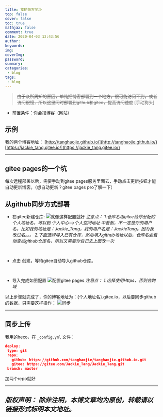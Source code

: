 ```yaml
---
title: 我的博客地址
top: false
cover: false
toc: true
mathjax: false
comment: true
date: 2020-04-03 12:43:56
author:
keywords:
img:
coverImg:
password:
summary:
categories:
 - blog
tags:
 - blog
---
```


> ~~由于众所周知的原因，单纯把博客部署到一个地方，很可能访问不到，或者访问很慢，所以这里同时部署到github和gitee，提高访问速度~~ [手动狗头]

- 前置条件：你会搭博客（网站）

## 示例
 我的两个博客地址：
 [http://tanghaojie.github.io/](http://tanghaojie.github.io/)
 [https://jackie_tang.gitee.io/](https://jackie_tang.gitee.io/)
 <br/>

---

## gitee pages的一个坑
 每次远程部署以后，需要手动到gitee pages服务里面去，手动点击更新按钮才能自动更新博客。（想自动更新？gitee pages pro了解一下）

## 从github同步方式部署
 - 在gitee新建仓库:
 ![就像这样配置就好](https://gitee.com/Jackie_Tang/Jackie_Tang/raw/master/my_images/gitee_blog.jpg)
 *注意点：*
 *1.仓库名用gitee给你分配的个人地址名，可以到 个人中心-->个人空间地址 中看到，不一定是你的用户名，比如我的地址是：Jackie_Tang，我的用户名是：JackieTang。因为我改过名。。。*
 *2.下面选择导入已有仓库，然后填入github地址以后，仓库名会自动变成github仓库名，所以又需要你自己去上面改一次*
 <br/>

 - 点击 创建，等待gitee自动导入github仓库。
 <br/>

 - 导入完成如图配置
 ![配置gitee pages](https://gitee.com/Jackie_Tang/Jackie_Tang/raw/master/my_images/gitee_blog2.jpg)
 *注意点：*
 *1.选择使用Https，否则会跨域*

 以上步骤就完成了，你的博客地址为：{个人地址名}.gitee.io，以后要同步github的数据，只需要这样操作：
 ![同步](https://gitee.com/Jackie_Tang/Jackie_Tang/raw/master/my_images/gitee_blog3.jpg)

---

## 同步上传
 我用的hexo，在 `_config.yml` 文件：
 ``` json
 deploy:
  type: git
  repo: 
    github: https://github.com/tanghaojie/tanghaojie.github.io.git
    gitee: https://gitee.com/Jackie_Tang/Jackie_Tang.git
  branch: master
 ```
 加两个repo就好

---

*版权声明：*
*除非注明，本博文章均为原创，转载请以链接形式标明本文地址。*
---